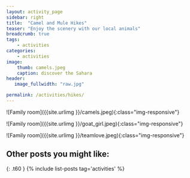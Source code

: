 ```yaml
---
layout: activity_page
sidebar: right
title:  "Camel and Mule Hikes"
teaser: "Enjoy the scenery with our local animals"
breadcrumb: true
tags:
    - activities
categories:
    - activities
image:
    thumb: camels.jpeg
    caption: discover the Sahara
header:
   image_fullwidth: "raw.jpg"

permalink: /activities/hikes/
---
```


![Family room]({{site.urlimg }}/camels.jpeg){:class="img-responsive"}

![Family room]({{site.urlimg }}/goat_girl.jpeg){:class="img-responsive"}

![Family room]({{site.urlimg }}/teamlove.jpeg){:class="img-responsive"}

## Other posts you might like:
{: .t60 }
{% include list-posts tag='activities' %}
